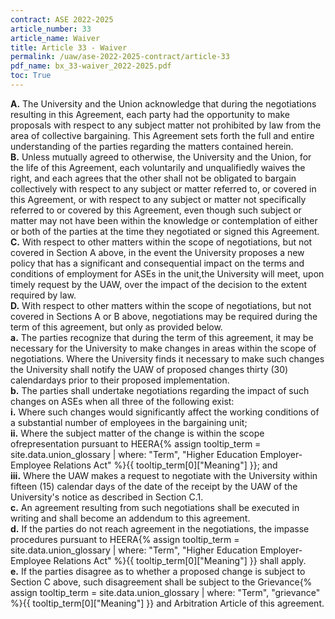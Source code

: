 ```yaml
---
contract: ASE 2022-2025
article_number: 33
article_name: Waiver 
title: Article 33 - Waiver 
permalink: /uaw/ase-2022-2025-contract/article-33
pdf_name: bx_33-waiver_2022-2025.pdf
toc: True
---
```



<div class="lvl1"><b>A.</b> The University and the Union acknowledge that during the negotiations resulting in this Agreement, each party had the opportunity to make proposals with respect to any subject matter not prohibited by law from the area of collective bargaining. This Agreement sets forth the full and entire understanding of the parties regarding the matters contained herein.</div>
<div class="lvl1"><b>B.</b> Unless mutually agreed to otherwise, the University and the Union, for the life of this Agreement, each voluntarily and unqualifiedly waives the right, and each agrees that the other shall not be obligated to bargain collectively with respect to any subject or matter referred to, or covered in this Agreement, or with respect to any subject or matter not specifically referred to or covered by this Agreement, even though such subject or matter may not have been within the knowledge or contemplation of either or both of the parties at the time they negotiated or signed this Agreement.</div>
<div class="lvl1"><b>C.</b> With respect to other matters within the scope of negotiations, but not covered in Section A above, in the event the University proposes a new policy that has a significant and consequential impact on the terms and conditions of employment for ASEs in the unit,the University will meet, upon timely request by the UAW, over the impact of the decision to the extent required by law.</div>
<div class="lvl1"><b>D.</b> With respect to other matters within the scope of negotiations, but not covered in Sections A or B above, negotiations may be required during the term of this agreement, but only as provided below.</div>
<div class="lvl3"><b>a.</b> The parties recognize that during the term of this agreement, it may be necessary for the University to make changes in areas within the scope of negotiations. Where the University finds it necessary to make such changes the University shall notify the UAW of proposed changes thirty (30) calendardays prior to their proposed implementation.</div>
<div class="lvl3"><b>b.</b> The parties shall undertake negotiations regarding the impact of such changes on ASEs when all three of the following exist:</div>
<div class="lvl4"><b>i.</b> 
 Where such changes would significantly affect the working conditions of a substantial number of employees in the bargaining unit;</div>
<div class="lvl4"><b>ii.</b> 
 Where the subject matter of the change is within the scope ofrepresentation pursuant to <span class="tooltip">HEERA<span class="tooltip-text">{% assign tooltip_term = site.data.union_glossary | where: "Term", "Higher Education Employer-Employee Relations Act" %}{{ tooltip_term[0]["Meaning"] }}</span></span>; and</div>
<div class="lvl4"><b>iii.</b> 
 Where the UAW makes a request to negotiate with the University within fifteen (15) calendar days of the date of the receipt by the UAW of the University's notice as described in Section C.1.</div>
<div class="lvl3"><b>c.</b> An agreement resulting from such negotiations shall be executed in writing and shall become an addendum to this agreement.</div>
<div class="lvl3"><b>d.</b> If the parties do not reach agreement in the negotiations, the impasse procedures pursuant to <span class="tooltip">HEERA<span class="tooltip-text">{% assign tooltip_term = site.data.union_glossary | where: "Term", "Higher Education Employer-Employee Relations Act" %}{{ tooltip_term[0]["Meaning"] }}</span></span> shall apply.</div>
<div class="lvl3"><b>e.</b> If the parties disagree as to whether a proposed change is subject to Section C above, such disagreement shall be subject to the <span class="tooltip">Grievance<span class="tooltip-text">{% assign tooltip_term = site.data.union_glossary | where: "Term", "grievance" %}{{ tooltip_term[0]["Meaning"] }}</span></span> and Arbitration Article of this agreement.</div>


